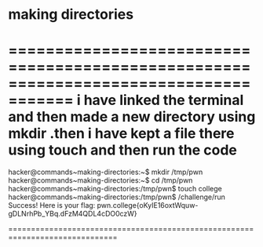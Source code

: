 # making directories 
=====================================================================================
i have linked the terminal and then made a new directory using mkdir .then i have kept a file there using touch and then run the code 
============================================================================
hacker@commands~making-directories:~$ mkdir /tmp/pwn
hacker@commands~making-directories:~$ cd /tmp/pwn
hacker@commands~making-directories:/tmp/pwn$ touch college
hacker@commands~making-directories:/tmp/pwn$ /challenge/run
Success! Here is your flag:
pwn.college{oKyIE16oxtWquw-gDLNrhPb_YBq.dFzM4QDL4cDO0czW}

==============================================================================
